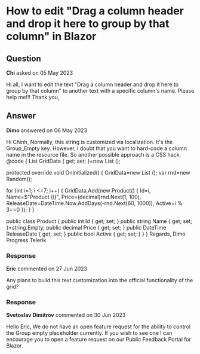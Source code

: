 # How to edit "Drag a column header and drop it here to group by that column" in Blazor

## Question

**Chi** asked on 05 May 2023

Hi all, I want to edit the text "Drag a column header and drop it here to group by that column" to another text with a specific column's name. Please help me!!! Thank you,

## Answer

**Dimo** answered on 06 May 2023

Hi Chinh, Normally, this string is customized via localization. It's the Group_Empty key. However, I doubt that you want to hard-code a column name in the resource file. So another possible approach is a CSS hack. <TelerikGrid Data="@GridData" Groupable="true" Class="custom-group-text"> <GridColumns> <GridColumn Field="@nameof(Product.Name)" Title="Product Name" /> <GridColumn Field="@nameof(Product.Price)" /> <GridColumn Field="@nameof(Product.ReleaseDate)" Title="Release Date" /> <GridColumn Field="@nameof(Product.Active)" /> </GridColumns> </TelerikGrid> <style>.custom-group-text.k-grouping-drop-container:first -child { font-size: 0;
}.custom-group-text.k-grouping-drop-container:first -child::before { font-size: 14px; content: "My custom drag text"; } </style> @code {
List <Product> GridData { get; set; }=new List <Product> ();

protected override void OnInitialized()
{
GridData=new List <Product> ();
var rnd=new Random();

for (int i=1; i <=7; i++)
{
GridData.Add(new Product()
{
Id=i,
Name=$"Product {i}",
Price=(decimal)rnd.Next(1, 100),
ReleaseDate=DateTime.Now.AddDays(-rnd.Next(60, 1000)),
Active=i % 3==0
});
}
}

public class Product
{
public int Id { get; set; }
public string Name { get; set; }=string.Empty;
public decimal Price { get; set; }
public DateTime ReleaseDate { get; set; }
public bool Active { get; set; }
}
} Regards, Dimo Progress Telerik

### Response

**Eric** commented on 27 Jun 2023

Any plans to build this text customization into the official functionality of the grid?

### Response

**Svetoslav Dimitrov** commented on 30 Jun 2023

Hello Eric, We do not have an open feature request for the ability to control the Group empty placeholder currently. If you wish to see one I can encourage you to open a feature request on our Public Feedback Portal for Blazor.
